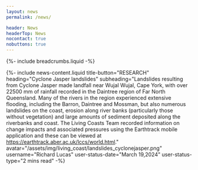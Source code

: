 ```yaml
---
layout: news
permalink: /news/

header: News
headerTop: News
nocontact: true
nobuttons: true
---
```

{%-
include breadcrumbs.liquid
-%}

{%-
include news-content.liquid
title-button="RESEARCH"
heading="Cyclone Jasper landslides"
subheading="Landslides resulting from Cyclone Jasper made landfall near Wujal Wujal, Cape York, with over 22500 mm of rainfall recorded in the Daintree region of Far North Queensland.  Many of the rivers in the region experienced extensive flooding, including the Barron, Daintree and Mossman, but also numerous landslides on the coast, erosion along river banks (particularly those without vegetation) and large amounts of sediment deposited along the riverbanks and coast.   The Living Coasts Team recorded information on change impacts and associated pressures using the Earthtrack mobile application and these can be viewed at https://earthtrack.aber.ac.uk/lccs/world.html."
avatar="/assets/img/living_coast/landslides_cyclonejasper.png"
username="Richard Lucas"
user-status-date="March 19,2024"
user-status-type="2 mins read"
-%}

